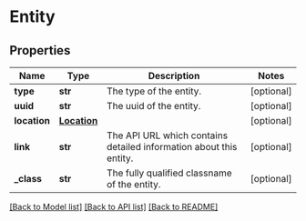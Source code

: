 # Entity

## Properties
Name | Type | Description | Notes
------------ | ------------- | ------------- | -------------
**type** | **str** | The type of the entity. | [optional] 
**uuid** | **str** | The uuid of the entity. | [optional] 
**location** | [**Location**](Location.md) |  | [optional] 
**link** | **str** | The API URL which contains detailed information about this entity. | [optional] 
**_class** | **str** | The fully qualified classname of the entity. | [optional] 

[[Back to Model list]](../README.md#documentation-for-models) [[Back to API list]](../README.md#documentation-for-api-endpoints) [[Back to README]](../README.md)



